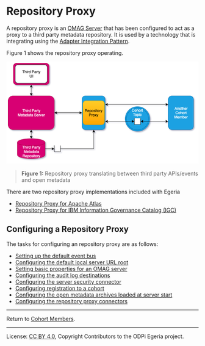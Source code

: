 <!-- SPDX-License-Identifier: CC-BY-4.0 -->
<!-- Copyright Contributors to the ODPi Egeria project. -->

# Repository Proxy

A repository proxy is an [OMAG Server](omag-server.md) that has been configured to
act as a proxy to a third party metadata repository.
It is used by a technology that is integrating using the
[Adapter Integration Pattern](../../../../open-metadata-publication/website/open-metadata-integration-patterns/adapter-integration-pattern.md).

Figure 1 shows the repository proxy operating.

![Figure 1](repository-proxy.png)
> **Figure 1:** Repository proxy translating between third party APIs/events and open metadata

There are two repository proxy implementations included with Egeria

* [Repository Proxy for Apache Atlas](https://github.com/odpi/egeria-connector-apache-atlas)
* [Repository Proxy for IBM Information Governance Catalog (IGC)](https://github.com/odpi/egeria-connector-ibm-information-server)


## Configuring a Repository Proxy

The tasks for configuring an repository proxy are as follows:

* [Setting up the default event bus](../user/configuring-event-bus.md)
* [Configuring the default local server URL root](../user/configuring-local-server-url.md)
* [Setting basic properties for an OMAG server](../user/configuring-omag-server-basic-properties.md)
* [Configuring the audit log destinations](../user/configuring-the-audit-log.md)
* [Configuring the server security connector](../user/configuring-the-server-security-connector.md)
* [Configuring registration to a cohort](../user/configuring-registration-to-a-cohort.md)
* [Configuring the open metadata archives loaded at server start](../user/configuring-the-startup-archives.md)
* [Configuring the repository proxy connectors](../user/configuring-the-repository-proxy-connector.md)

----
Return to [Cohort Members](cohort-member.md).

----
License: [CC BY 4.0](https://creativecommons.org/licenses/by/4.0/),
Copyright Contributors to the ODPi Egeria project.